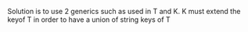 Solution is to use 2 generics such as used in T and K.
K must extend the keyof T in order to have a union of string keys of T